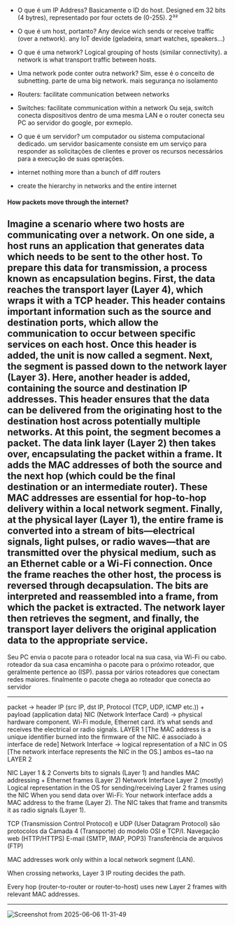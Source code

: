 - O que é um IP Address? Basicamente o ID do host. Designed em 32 bits (4 bytres), representado por four octets de (0-255). 2³²

- O que é um host, portanto? Any device wich sends or receive traffic (over a network). any IoT devide (geladeira, smart watches, speakers...)

- O que é uma network? Logical grouping of hosts (similar connectivity). a network is what transport traffic between hosts. 

- Uma network pode conter outra network? Sim, esse é o conceito de subnetting. parte de uma big network. mais segurança no isolamento
 
- Routers: facilitate communication between networks
- Switches: facilitate communication within a network
Ou seja, switch conecta dispositivos dentro de uma mesma LAN e o router conecta seu PC ao servidor do google, por exmeplo. 
 - O que é um servidor? um computador ou sistema computacional dedicado. um servidor basicamente consiste em um serviço para responder as 
   solicitações de clientes e prover os recursos necessários para a execução de suas operações.

- internet nothing more than a bunch of diff routers
- create the hierarchy in networks and the entire internet


#### How packets move through the internet?

Imagine a scenario where two hosts are communicating over a network. On one side, a host runs an application that generates data which needs to be sent to the other host. 
To prepare this data for transmission, a process known as encapsulation begins. First, the data reaches the transport layer (Layer 4), which wraps it with a TCP header. 
This header contains important information such as the source and destination ports, which allow the communication to occur between specific services on each host. 
Once this header is added, the unit is now called a segment. Next, the segment is passed down to the network layer (Layer 3). 
Here, another header is added, containing the source and destination IP addresses. This header ensures that the data can be delivered from the originating host to the destination host across potentially multiple networks. 
At this point, the segment becomes a packet. The data link layer (Layer 2) then takes over, encapsulating the packet within a frame. 
It adds the MAC addresses of both the source and the next hop (which could be the final destination or an intermediate router). These MAC addresses are essential for hop-to-hop delivery within a local network segment.
Finally, at the physical layer (Layer 1), the entire frame is converted into a stream of bits—electrical signals, light pulses, or radio waves—that are transmitted over the physical medium, such as an Ethernet cable or a Wi-Fi connection.
Once the frame reaches the other host, the process is reversed through decapsulation. The bits are interpreted and reassembled into a frame, from which the packet is extracted. 
The network layer then retrieves the segment, and finally, the transport layer delivers the original application data to the appropriate service.
---

Seu PC envia o pacote para o roteador local na sua casa, via Wi-Fi ou cabo. roteador da sua casa encaminha o pacote para o próximo roteador, que geralmente pertence ao (ISP). passa por vários roteadores que conectam redes maiores. finalmente o pacote chega ao roteador que conecta ao servidor


---



packet -> header IP (src IP, dst IP, Protocol (TCP, UDP, ICMP etc.)) + payload (application data)
NIC (Network Interface Card) -> physical hardware component. Wi-Fi module, Ethernet card. it’s what sends and receives the electrical or radio signals. LAYER 1 [The MAC address is a unique identifier burned into the firmware of the NIC.  é associado à interface de rede]
Network Interface -> logical representation of a NIC in OS         [The network interface represents the NIC in the OS.]                 ambos es~tao na LAYER 2



NIC	Layer 1 & 2	Converts bits to signals (Layer 1) and handles MAC addressing + Ethernet frames (Layer 2)
Network Interface	Layer 2 (mostly)	Logical representation in the OS for sending/receiving Layer 2 frames using the NIC
    When you send data over Wi-Fi:
        Your network interface adds a MAC address to the frame (Layer 2).
        The NIC takes that frame and transmits it as radio signals (Layer 1).


TCP (Transmission Control Protocol) e UDP (User Datagram Protocol) são protocolos da Camada 4 (Transporte) do modelo OSI e TCP/I.
     Navegação web (HTTP/HTTPS)
     E-mail (SMTP, IMAP, POP3)
     Transferência de arquivos (FTP)

MAC addresses work only within a local network segment (LAN). 

When crossing networks, Layer 3 IP routing decides the path.

Every hop (router-to-router or router-to-host) uses new Layer 2 frames with relevant MAC addresses.


---



![Screenshot from 2025-06-06 11-31-49](https://github.com/user-attachments/assets/15c1326d-f22f-472b-84f8-c98ebaa86773)





